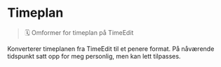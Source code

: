 # Timeplan
> 🗓 Omformer for timeplan på TimeEdit

Konverterer timeplanen fra TimeEdit til et penere format. På nåværende tidspunkt satt opp for meg personlig, men kan lett tilpasses.
